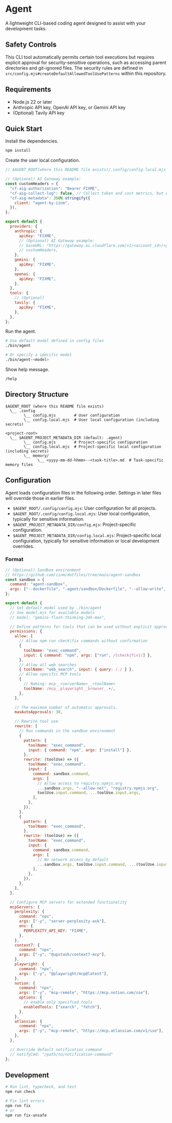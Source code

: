# Agent

A lightweight CLI-based coding agent designed to assist with your development tasks.

## Safety Controls

This CLI tool automatically permits certain tool executions but requires explicit approval for security-sensitive operations, such as accessing parent directories and git-ignored files. The security rules are defined in `src/config.mjs#createDefaultAllowedToolUsePatterns` within this repository.

## Requirements

- Node.js 22 or later
- Anthropic API key, OpenAI API key, or Gemini API key
- (Optional) Tavily API key

## Quick Start

Install the dependencies.

```sh
npm install
```

Create the user local configuration.

```js
// $AGENT_ROOT(where this README file exists)/.config/config.local.mjs

// (Optional) AI Gateway example:
const customHeaders = {
  "cf-aig-authorization": "Bearer FIXME",
  "cf-aig-collect-log": false, // Collect token and cost metrics, but do not log the message content.
  "cf-aig-metadata": JSON.stringify({
    client: "agent-by-iinm",
  }),
};

export default {
  providers: {
    anthropic: {
      apiKey: "FIXME",
      // (Optional) AI Gateway example:
      // baseURL: "https://gateway.ai.cloudflare.com/v1/<account_id>/<gateway_id>/anthropic",
      // customHeaders,
    },
    gemini: {
      apiKey: "FIXME",
    },
    openai: {
      apiKey: "FIXME",
    },
  },
  tools: {
    // (Optional)
    tavily: {
      apiKey: "FIXME",
    },
  },
};
```

Run the agent.

```sh
# Use default model defined in config files
./bin/agent

# Or specify a specific model
./bin/agent-<model>
```

Show help message.

```
/help
```

## Directory Structure

```
$AGENT_ROOT (where this README file exists)
  \__ .config
        \__ config.mjs        # User configuration
        \__ config.local.mjs  # User local configuration (including secrets)

<project-root>
  \__ $AGENT_PROJECT_METADATA_DIR (default: .agent)
        \__ config.mjs        # Project-specific configuration
        \__ config.local.mjs  # Project-specific local configuration (including secrets)
        \__ memory/
              \__ <yyyy-mm-dd-hhmm>--<task-title>.md  # Task-specific memory files
```

## Configuration

Agent loads configuration files in the following order. Settings in later files will override those in earlier files.

- `$AGENT_ROOT/.config/config.mjs`: User configuration for all projects.
- `$AGENT_ROOT/.config/config.local.mjs`: User local configuration, typically for sensitive information.
- `$AGENT_PROJECT_METADATA_DIR/config.mjs`: Project-specific configuration.
- `$AGENT_PROJECT_METADATA_DIR/config.local.mjs`: Project-specific local configuration, typically for sensitive information or local development overrides.

### Format

```js
// (Optional) Sandbox environment
// https://github.com/iinm/dotfiles/tree/main/agent-sandbox
const sandbox = {
  command: "agent-sandbox",
  args: ["--dockerfile", ".agent/sandbox/Dockerfile", "--allow-write", "--skip-build"],
};

export default {
  // Set default model used by ./bin/agent
  // See model.mjs for available models
  // model: "gemini-flash-thinking-24k-max",

  // Define patterns for tools that can be used without explicit approval
  permissions: {
    allow: [
      // Allow npm run check|fix commands without confirmation
      {
        toolName: "exec_command",
        input: { command: "npm", args: ["run", /(check|fix)/] },
      },
      // Allow all web searches
      { toolName: "web_search", input: { query: /./ } },
      // Allow specific MCP tools
      {
        // Naming: mcp__<serverName>__<toolName>
        toolName: /mcp__playwright__browser_.+/,
      },
    ],

    // The maximum number of automatic approvals.
    maxAutoApprovals: 30, 

    // Rewrite tool use
    rewrite: [
      // Run commands in the sandbox environment
      {
        pattern: {
          toolName: "exec_command",
          input: { command: "npm", args: ["install"] },
        },
        rewrite: (toolUse) => ({
          toolName: "exec_command",
          input: {
            command: sandbox.command,
            args: [
              // Allow access to registry.npmjs.org
              ...sandbox.args, "--allow-net", "registry.npmjs.org",
              toolUse.input.command, ...toolUse.input.args,
            ],
          },
        }),
      },
      {
        pattern: {
          toolName: "exec_command",
        },
        rewrite: (toolUse) => ({
          toolName: "exec_command",
          input: {
            command: sandbox.command,
            args: [
              // No network access by default
              ...sandbox.args, toolUse.input.command, ...(toolUse.input.args || []),
            ],
          },
        }),
      },
    ],
  },

  // Configure MCP servers for extended functionality
  mcpServers: {
    perplexity: {
      command: "npx",
      args: ["-y", "server-perplexity-ask"],
      env: {
        PERPLEXITY_API_KEY: "FIXME",
      },
    },
    context7: {
      command: "npx",
      args: ["-y", "@upstash/context7-mcp"],
    },
    playwright: {
      command: "npx",
      args: ["-y", "@playwright/mcp@latest"],
    },
    notion: {
      command: "npx",
      args: ["-y", "mcp-remote", "https://mcp.notion.com/sse"],
      options: {
        // enable only specified tools
        enabledTools: ["search", "fetch"],
      },
    },
    atlassian: {
      command: "npx",
      args: ["-y", "mcp-remote", "https://mcp.atlassian.com/v1/sse"],
    },
  },

  // Override default notification command
  // notifyCmd: "/path/to/notification-command"
};
```

## Development

```sh
# Run lint, typecheck, and test
npm run check

# Fix lint errors
npm run fix
# or
npm run fix-unsafe
```

